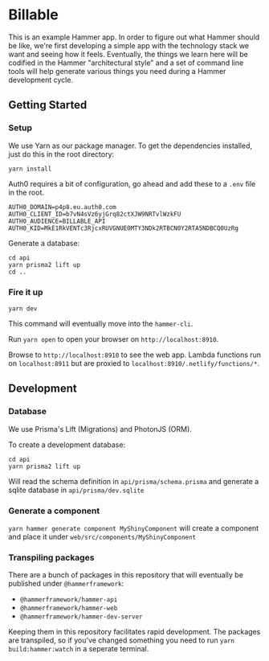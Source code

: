 # Billable

This is an example Hammer app. In order to figure out what Hammer should be
like, we're first developing a simple app with the technology stack we want and
seeing how it feels. Eventually, the things we learn here will be codified in
the Hammer "architectural style" and a set of command line tools will help
generate various things you need during a Hammer development cycle.

## Getting Started

### Setup

We use Yarn as our package manager. To get the dependencies installed, just do
this in the root directory:

```terminal
yarn install
```

Auth0 requires a bit of configuration, go ahead and add these to a `.env` file in the root.

```env
AUTH0_DOMAIN=p4p8.eu.auth0.com
AUTH0_CLIENT_ID=b7vN4sVz6yjGrq82ctXJW9NRTvlWzkFU
AUTH0_AUDIENCE=BILLABLE_API
AUTH0_KID=MkE1RkVENTc3RjcxRUVGNUE0MTY3NDk2RTBCN0Y2RTA5NDBCQ0UzRg
```

Generate a database:

```terminal
cd api
yarn prisma2 lift up
cd ..
```

### Fire it up

```terminal
yarn dev
```

This command will eventually move into the `hammer-cli`.

Run `yarn open` to open your browser on `http://localhost:8910`.

Browse to `http://localhost:8910` to see the web app. Lambda functions run on
`localhost:8911` but are proxied to `localhost:8910/.netlify/functions/*`.

## Development

### Database

We use Prisma's Lift (Migrations) and PhotonJS (ORM).

To create a development database:

```terminal
cd api
yarn prisma2 lift up
```

Will read the schema definition in `api/prisma/schema.prisma` and
generate a sqlite database in `api/prisma/dev.sqlite`

### Generate a component

`yarn hammer generate component MyShinyComponent` will create a component
and place it under `web/src/components/MyShinyComponent`

### Transpiling packages

There are a bunch of packages in this repository that will eventually be published
under `@hammerframework`:

- `@hammerframework/hammer-api`
- `@hammerframework/hammer-web`
- `@hammerframework/hammer-dev-server`

Keeping them in this repository facilitates rapid development. The packages are
transpiled, so if you've changed something you need to run `yarn build:hammer:watch`
in a seperate terminal.
